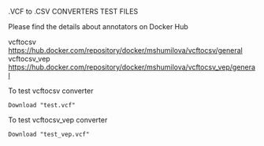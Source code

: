 .VCF to .CSV CONVERTERS TEST FILES

Please find the details about annotators on Docker Hub

vcftocsv       https://hub.docker.com/repository/docker/mshumilova/vcftocsv/general
vcftocsv_vep   https://hub.docker.com/repository/docker/mshumilova/vcftocsv_vep/general


To test vcftocsv converter
   
    Download "test.vcf"
  
To test vcftocsv_vep converter

    Download "test_vep.vcf"



